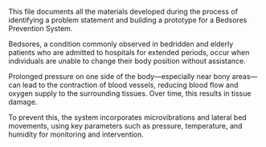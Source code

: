 This file documents all the materials developed during the process of identifying a problem statement and building a prototype for a Bedsores Prevention System.

Bedsores, a condition commonly observed in bedridden and elderly patients who are admitted to hospitals for extended periods, occur when individuals are unable to change their body position without assistance. 

Prolonged pressure on one side of the body—especially near bony areas—can lead to the contraction of blood vessels, reducing blood flow and oxygen supply to the surrounding tissues. Over time, this results in tissue damage.

To prevent this, the system incorporates microvibrations and lateral bed movements, using key parameters such as pressure, temperature, and humidity for monitoring and intervention.
